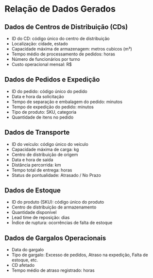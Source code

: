 # Relação de Dados Gerados

## Dados de Centros de Distribuição (CDs)

- ID do CD: código único do centro de distribuição
- Localização: cidade, estado
- Capacidade máxima de armazenagem: metros cubicos (m³)
- Tempo médio de processamento de pedidos: horas
- Número de funcionários por turno
- Custo operacional mensal: R$

## Dados de Pedidos e Expedição

- ID do pedido: código único do pedido
- Data e hora da solicitação
- Tempo de separação e embalagem do pedido: minutos
- Tempo de expedição do pedido: minutos
- Tipo de produto: SKU, categoria
- Quantidade de itens no pedido

## Dados de Transporte

- ID do veículo: código único do veículo
- Capacidade máxima de carga: kg
- Centro de distribuição de origem
- Data e hora de saída
- Distância percorrida: km
- Tempo total de entrega: horas
- Status de pontualidade: Atrasado / No Prazo

## Dados de Estoque

- ID do produto (SKU): código único do produto
- Centro de distribuição de armazenamento
- Quantidade disponível
- Lead time de reposição: dias
- Índice de ruptura: ocorrências de falta de estoque

## Dados de Gargalos Operacionais

- Data do gargalo
- Tipo de gargalo: Excesso de pedidos, Atraso na expedição, Falta de estoque, etc.
- CD afetado
- Tempo médio de atraso registrado: horas
